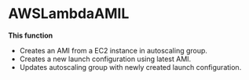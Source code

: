 # AWSLambdaAMIL

**This function**
- Creates an AMI from a EC2 instance in autoscaling group.
- Creates a new launch configuration using latest AMI.
- Updates autoscaling group with newly created launch configuration.
